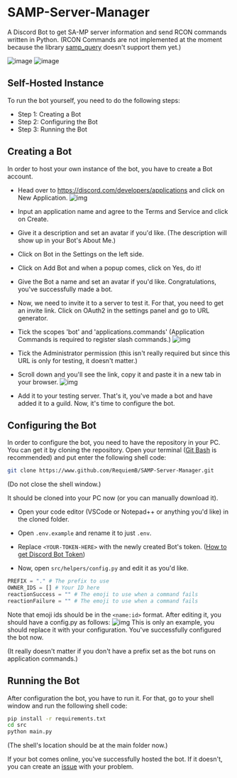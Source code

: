 # SAMP-Server-Manager

A Discord Bot to get SA-MP server information and send RCON commands written in Python. (RCON Commands are not implemented at the moment because the library [samp_query](https://github.com/Cheaterman/samp-query) doesn't support them yet.)

![image](https://img.shields.io/badge/discord.py-2.2.3-blue.svg) ![image](https://img.shields.io/badge/Python-3.8-blue.svg)

## Self-Hosted Instance

To run the bot yourself, you need to do the following steps:

* Step 1: Creating a Bot
* Step 2: Configuring the Bot
* Step 3: Running the Bot

## Creating a Bot

In order to host your own instance of the bot, you have to create a Bot account.

* Head over to https://discord.com/developers/applications and click on New Application.
![img](https://i.imgur.com/Ti28nIL.png)

* Input an application name and agree to the Terms and Service and click on Create.

* Give it a description and set an avatar if you'd like. (The description will show up in your Bot's About Me.)

* Click on Bot in the Settings on the left side.

* Click on Add Bot and when a popup comes, click on Yes, do it!

* Give the Bot a name and set an avatar if you'd like. Congratulations, you've successfully made a bot.

* Now, we need to invite it to a server to test it. For that, you need to get an invite link. Click on OAuth2 in the settings panel and go to URL generator.

* Tick the scopes 'bot' and 'applications.commands' (Application Commands is required to register slash commands.)
![img](https://i.imgur.com/Y093orm.png)

* Tick the Administrator permission (this isn't really required but since this URL is only for testing, it doesn't matter.)

* Scroll down and you'll see the link, copy it and paste it in a new tab in your browser.
![img](https://i.imgur.com/smE20fV.png)

* Add it to your testing server. That's it, you've made a bot and have added it to a guild. Now, it's time to configure the bot.

## Configuring the Bot

In order to configure the bot, you need to have the repository in your PC. You can get it by cloning the repository. Open your terminal ([Git Bash](https://git-scm.com/downloads) is recommended) and put enter the following shell code:

```sh
git clone https://www.github.com/RequiemB/SAMP-Server-Manager.git
```

(Do not close the shell window.)

It should be cloned into your PC now (or you can manually download it).

* Open your code editor (VSCode or Notepad++ or anything you'd like) in the cloned folder.

* Open `.env.example` and rename it to just `.env`.

* Replace `<YOUR-TOKEN-HERE>` with the newly created Bot's token. ([How to get Discord Bot Token](https://www.writebots.com/discord-bot-token/))
 
* Now, open `src/helpers/config.py` and edit it as you'd like.
```python
PREFIX = "." # The prefix to use
OWNER_IDS = [] # Your ID here
reactionSuccess = "" # The emoji to use when a command fails
reactionFailure = "" # The emoji to use when a command fails
```
Note that emoji ids should be in the `<name:id>` format.
After editing it, you should have a config.py as follows:
![img](https://imgur.com/oDEgNfs.png)
This is only an example, you should replace it with your configuration.
You've successfully configured the bot now.

(It really doesn't matter if you don't have a prefix set as the bot runs on application commands.)

## Running the Bot

After configuration the bot, you have to run it. For that, go to your shell window and run the following shell code:

```sh
pip install -r requirements.txt
cd src
python main.py
```

(The shell's location should be at the main folder now.)

If your bot comes online, you've successfully hosted the bot. If it doesn't, you can create an [issue](https://www.github.com/RequiemB/SAMP-Server-Manager/issues) with your problem.




    